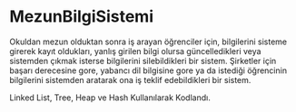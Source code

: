 # MezunBilgiSistemi
 
Okuldan mezun olduktan sonra iş arayan öğrenciler için, bilgilerini sisteme girerek kayıt oldukları, yanlış girilen bilgi olursa güncelledikleri veya sistemden çıkmak isterse bilgilerini silebildikleri bir sistem. Şirketler için başarı derecesine gore, yabancı dil bilgisine gore ya da istediği öğrencinin bilgilerini sistemden aratarak ona iş teklif edebildikleri bir sistem.

Linked List, Tree, Heap ve Hash Kullanılarak Kodlandı.
